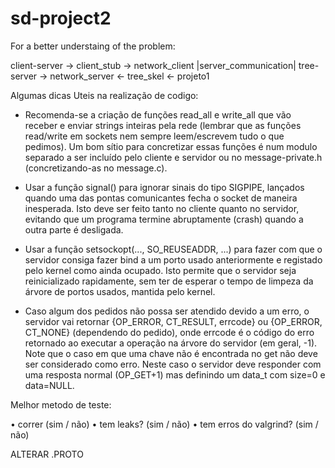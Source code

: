 # sd-project2

For a better understaing of the problem:

client-server   ->    client_stub    ->    network_client
                                       |server_communication|
                     tree-server     ->   network_server  <-    tree_skel   <- projeto1


Algumas dicas Uteis na realização de codigo:

  - Recomenda-se  a  criação  de  funções  read_all  e  write_all  que  vão  receber  e  enviar
strings inteiras pela rede (lembrar que as funções read/write em sockets nem sempre
leem/escrevem tudo o que pedimos). Um bom sítio para concretizar essas funções é
num modulo separado a ser incluído pelo cliente e servidor ou no message-private.h
(concretizando-as no message.c).

  - Usar a função signal() para ignorar sinais do tipo SIGPIPE, lançados quando uma das
pontas comunicantes fecha o socket de maneira inesperada. Isto deve ser feito tanto no
cliente quanto no servidor, evitando que um programa termine abruptamente (crash)
quando a outra parte é desligada.

  - Usar  a  função  setsockopt(...,  SO_REUSEADDR,  ...)  para  fazer  com  que  o  servidor
consiga fazer bind a um porto usado anteriormente e registado pelo kernel como ainda
ocupado. Isto permite que o servidor seja reinicializado rapidamente, sem ter de esperar
o tempo de limpeza da árvore de portos usados, mantida pelo kernel.

  - Caso algum dos pedidos não possa ser atendido devido a um erro, o servidor vai retornar
{OP_ERROR, CT_RESULT, errcode} ou {OP_ERROR, CT_NONE} (dependendo do
pedido), onde errcode é o código do erro retornado ao executar a operação na árvore
do servidor (em geral, -1).
Note que o caso em que uma chave não é encontrada no get não deve ser considerado
como  erro.  Neste  caso  o  servidor  deve  responder  com  uma  resposta  normal
(OP_GET+1) mas definindo um data_t com size=0 e data=NULL.

Melhor metodo de teste:

 • correr (sim / não)
 • tem leaks? (sim / não)
 • tem erros do valgrind? (sim / não)



ALTERAR .PROTO
